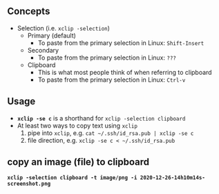 ## Concepts
- Selection (i.e. `xclip -selection`)
    - Primary (default)
        - To paste from the primary selection in Linux: `Shift-Insert`
    - Secondary
        - To paste from the primary selection in Linux: `???`
    - Clipboard
        - This is what most people think of when referring to clipboard
        - To paste from the primary selection in Linux: `Ctrl-v`


## Usage
- **`xclip -se c`** is a shorthand for `xclip -selection clipboard`
- At least two ways to copy text using `xclip`
  01. pipe into `xclip`, e.g. `cat ~/.ssh/id_rsa.pub | xclip -se c`
  01. file direction, e.g. `xclip -se c < ~/.ssh/id_rsa.pub`

## copy an image (file) to clipboard
**`xclip -selection clipboard -t image/png -i 2020-12-26-14h10m14s-screenshot.png`**









